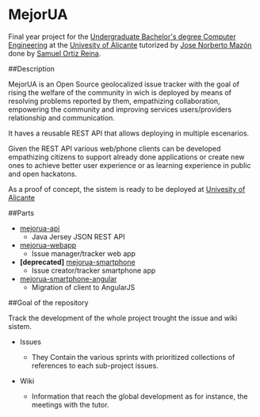 MejorUA
=======

Final year project for the [Undergraduate Bachelor's degree Computer Engineering](http://cvnet.cpd.ua.es/webcvnet/planestudio/planestudiond.aspx?plan=C203&lengua=E) at the [Univesity of Alicante](http://www.ua.es/en/) tutorized by [Jose Norberto Mazón](http://www.linkedin.com/in/jnmazon) done by [Samuel Ortiz Reina](http://es.linkedin.com/in/samuelortizreina).

##Description

MejorUA is an Open Source geolocalized issue tracker with the goal of rising the welfare of the community in wich is deployed by means of resolving problems reported by them, empathizing collaboration, empowering the community and improving services users/providers relationship and communication.

It haves a reusable REST API that allows deploying in multiple escenarios.

Given the REST API various web/phone clients can be developed empathizing citizens to support already done applications or create new ones to achieve better user experience or as learning experience in public and open hackatons.

As a proof of concept, the sistem is ready to be deployed at [Univesity of Alicante](http://www.ua.es/en/)

##Parts

* [mejorua-api](https://github.com/ElMesa/mejorua-api)
    * Java Jersey JSON REST API
* [mejorua-webapp](https://github.com/ElMesa/mejorua-webapp)
    * Issue manager/tracker web app
* **[deprecated]** [mejorua-smartphone](https://github.com/ElMesa/mejorua-webapp)
    * Issue creator/tracker smartphone app
* [mejorua-smartphone-angular](https://github.com/ElMesa/mejorua-smartphone-angular)
    * Migration of client to AngularJS

##Goal of the repository

Track the development of the whole project trought the issue and wiki sistem.

* Issues

    * They Contain the various sprints with prioritized collections of references to each sub-project issues.

* Wiki

    * Information that reach the global development as for instance, the meetings with the tutor.
